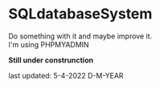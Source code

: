 # SQLdatabaseSystem
Do something with it and maybe improve it.<br>
I'm using PHPMYADMIN

**Still under construnction**


last updated: 5-4-2022
              D-M-YEAR
